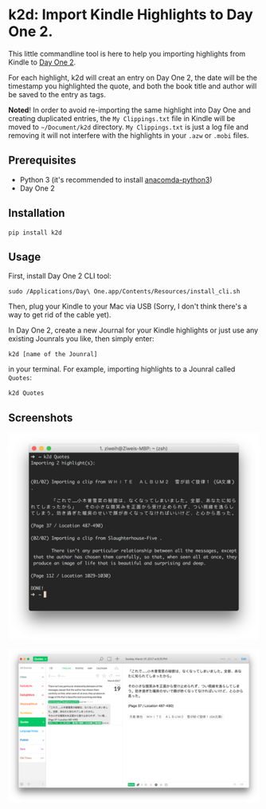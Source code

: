 # k2d: Import Kindle Highlights to Day One 2.

This little commandline tool is here to help you importing highlights from Kindle to [Day One 2](http://dayoneapp.com/). 

For each highlight, k2d will creat an entry on Day One 2, the date will be the timestamp you highlighted the quote, and both the book title and author will be saved to the entry as tags.

**Noted**! In order to avoid re-importing the same highlight into Day One and creating duplicated entries, the `My Clippings.txt` file in Kindle will be moved to `~/Document/k2d` directory. `My Clippings.txt` is just a log file and removing it will not interfere with the highlights in your `.azw` or `.mobi` files.

## Prerequisites

* Python 3 (it's recommended to install [anacomda-python3](https://www.continuum.io/downloads))
* Day One 2

## Installation

	pip install k2d

## Usage

First, install Day One 2 CLI tool:

	sudo /Applications/Day\ One.app/Contents/Resources/install_cli.sh

Then, plug your Kindle to your Mac via USB (Sorry, I don't think there's a way to get rid of the cable yet).

In Day One 2, create a new Journal for your Kindle highlights or just use any existing Jounrals you like, then simply enter:

	k2d [name of the Jounral]

in your terminal. For example, importing highlights to a Jounral called `Quotes`:

	k2d Quotes

## Screenshots

![terminal](img/terminal.png)

![dayone](img/dayone2.png)